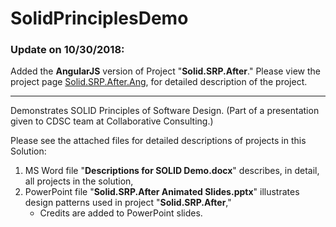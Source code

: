 # SolidPrinciplesDemo

### Update on 10/30/2018:

Added the __AngularJS__ version of Project "__Solid.SRP.After__." Please view the project page [Solid.SRP.After.Ang](Solid.SRP.After.Ang/README.md), for detailed description of the project.

---
Demonstrates SOLID Principles of Software Design. (Part of a presentation given to CDSC team at Collaborative Consulting.)

Please see the attached files for detailed descriptions of projects in this Solution:
1. MS Word file "__Descriptions for SOLID Demo.docx__" describes, in detail, all projects in the solution,
2. PowerPoint file "__Solid.SRP.After Animated Slides.pptx__" illustrates design patterns used in project "__Solid.SRP.After__,"
    * Credits are added to PowerPoint slides.
